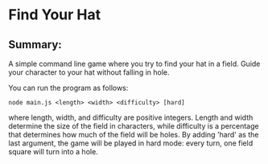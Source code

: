 # Find Your Hat

## Summary:

A simple command line game where you try to find your hat in a field. Guide your character to your hat without falling in hole.

You can run the program as follows:

```
node main.js <length> <width> <difficulty> [hard]
```

where length, width, and difficulty are positive integers. Length and width determine the size of the field in characters, while difficulty is a percentage that determines how much of the field will be holes. 
By adding 'hard' as the last argument, the game will be played in hard mode: every turn, one field square will turn into a hole.
